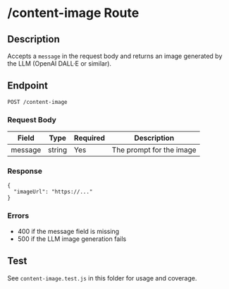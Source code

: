 # /content-image Route

## Description
Accepts a `message` in the request body and returns an image generated by the LLM (OpenAI DALL·E or similar).

## Endpoint
```
POST /content-image
```

### Request Body
| Field   | Type   | Required | Description                  |
|---------|--------|----------|------------------------------|
| message | string | Yes      | The prompt for the image     |

### Response
```
{
  "imageUrl": "https://..."
}
```

### Errors
- 400 if the message field is missing
- 500 if the LLM image generation fails

## Test
See `content-image.test.js` in this folder for usage and coverage.
